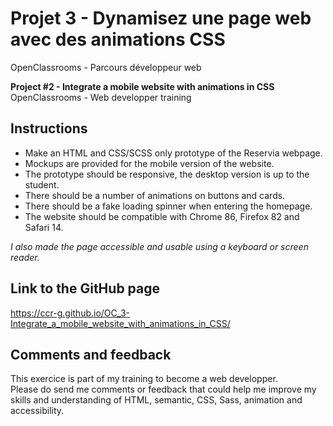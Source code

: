 # Projet 3 - Dynamisez une page web avec des animations CSS

OpenClassrooms - Parcours développeur web

**Project #2 - Integrate a mobile website with animations in CSS**<br>
OpenClassrooms - Web developper training

## Instructions

- Make an HTML and CSS/SCSS only prototype of the Reservia webpage.
- Mockups are provided for the mobile version of the website.
- The prototype should be responsive, the desktop version is up to the student.
- There should be a number of animations on buttons and cards.
- There should be a fake loading spinner when entering the homepage.
- The website should be compatible with Chrome 86, Firefox 82 and Safari 14.

_I also made the page accessible and usable using a keyboard or screen reader._

## Link to the GitHub page

https://ccr-g.github.io/OC_3-Integrate_a_mobile_website_with_animations_in_CSS/

## Comments and feedback

This exercice is part of my training to become a web developper.<br>
Please do send me comments or feedback that could help me improve my skills and understanding of HTML, semantic, CSS, Sass, animation and accessibility.
